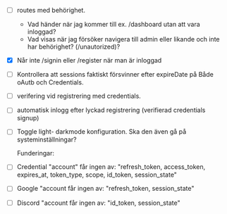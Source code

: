 - [ ] routes med behörighet.

  - Vad händer när jag kommer till ex. /dashboard utan att vara inloggad?
  - Vad visas när jag försöker navigera till admin eller likande och inte har behörighet? (/unautorized)?

- [x] Når inte /signin eller /register när man är inloggad
- [ ] Kontrollera att sessions faktiskt försvinner efter expireDate på Både oAutb och Credentials.
- [ ] verifering vid registrering med credentials.
- [ ] automatisk inlogg efter lyckad registrering (verifierad credentials signup)
- [ ] Toggle light- darkmode konfiguration. Ska den även gå på systeminställningar?

  Funderingar:

- [ ] Credential "account" får ingen av: "refresh_token, access_token, expires_at, token_type, scope, id_token, session_state"
- [ ] Google "account får ingen av: "refresh_token, session_state"
- [ ] Discord "account får ingen av: "id_token, session_state"
